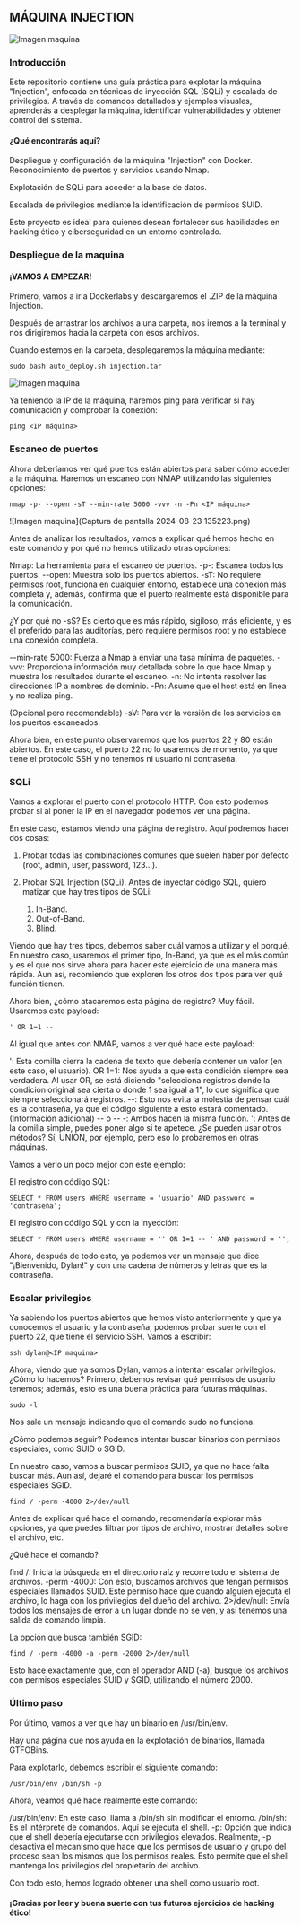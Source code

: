 ## MÁQUINA INJECTION

![Imagen maquina](Foto_de_la_maquina_injection.png)

### Introducción

Este repositorio contiene una guía práctica para explotar la máquina "Injection", enfocada en técnicas de inyección SQL (SQLi) y escalada de privilegios. A través de comandos detallados y ejemplos visuales, aprenderás a desplegar la máquina, identificar vulnerabilidades y obtener control del sistema.

#### ¿Qué encontrarás aquí?

Despliegue y configuración de la máquina "Injection" con Docker.
Reconocimiento de puertos y servicios usando Nmap.

Explotación de SQLi para acceder a la base de datos.

Escalada de privilegios mediante la identificación de permisos SUID.

Este proyecto es ideal para quienes desean fortalecer sus habilidades en hacking ético y ciberseguridad en un entorno controlado.

### Despliegue de la maquina

#### ¡VAMOS A EMPEZAR!

Primero, vamos a ir a Dockerlabs y descargaremos el .ZIP de la máquina Injection.

Después de arrastrar los archivos a una carpeta, nos iremos a la terminal y nos dirigiremos hacia la carpeta con esos archivos.

Cuando estemos en la carpeta, desplegaremos la máquina mediante:

```
sudo bash auto_deploy.sh injection.tar
```

![Imagen maquina](Foto_despliegue_maquina.png)

Ya teniendo la IP de la máquina, haremos ping para verificar si hay comunicación y comprobar la conexión:

```
ping <IP máquina>
```

### Escaneo de puertos 

Ahora deberíamos ver qué puertos están abiertos para saber cómo acceder a la máquina. Haremos un escaneo con NMAP utilizando las siguientes opciones:

```
nmap -p- --open -sT --min-rate 5000 -vvv -n -Pn <IP máquina>
```

![Imagen maquina](Captura de pantalla 2024-08-23 135223.png)

Antes de analizar los resultados, vamos a explicar qué hemos hecho en este comando y por qué no hemos utilizado otras opciones:

Nmap: La herramienta para el escaneo de puertos.
-p-: Escanea todos los puertos.
--open: Muestra solo los puertos abiertos.
-sT: No requiere permisos root, funciona en cualquier entorno, establece una conexión más completa y, además, confirma que el puerto realmente está disponible para la comunicación.

¿Y por qué no -sS?
Es cierto que es más rápido, sigiloso, más eficiente, y es el preferido para las auditorías, pero requiere permisos root y no establece una conexión completa.

--min-rate 5000: Fuerza a Nmap a enviar una tasa mínima de paquetes.
-vvv: Proporciona información muy detallada sobre lo que hace Nmap y muestra los resultados durante el escaneo.
-n: No intenta resolver las direcciones IP a nombres de dominio.
-Pn: Asume que el host está en línea y no realiza ping.

(Opcional pero recomendable) 
-sV: Para ver la versión de los servicios en los puertos escaneados.

Ahora bien, en este punto observaremos que los puertos 22 y 80 están abiertos. En este caso, el puerto 22 no lo usaremos de momento, ya que tiene el protocolo SSH y no tenemos ni usuario ni contraseña.

### SQLi

Vamos a explorar el puerto con el protocolo HTTP. Con esto podemos probar si al poner la IP en el navegador podemos ver una página.

En este caso, estamos viendo una página de registro. Aquí podremos hacer dos cosas:

1. Probar todas las combinaciones comunes que suelen haber por defecto (root, admin, user, password, 123...).

2. Probar SQL Injection (SQLi). Antes de inyectar código SQL, quiero matizar que hay tres tipos de SQLi:

   1. In-Band.
   2. Out-of-Band.
   3. Blind.
   
Viendo que hay tres tipos, debemos saber cuál vamos a utilizar y el porqué. En nuestro caso, usaremos el primer tipo, In-Band, ya que es el más común y es el que nos sirve ahora para hacer este ejercicio de una manera más rápida. Aun así, recomiendo que exploren los otros dos tipos para ver qué función tienen.

Ahora bien, ¿cómo atacaremos esta página de registro? Muy fácil. Usaremos este payload:

```
' OR 1=1 --
```

Al igual que antes con NMAP, vamos a ver qué hace este payload:

': Esta comilla cierra la cadena de texto que debería contener un valor (en este caso, el usuario).
OR 1=1: Nos ayuda a que esta condición siempre sea verdadera. Al usar OR, se está diciendo "selecciona registros donde la condición original sea cierta o donde 1 sea igual a 1", lo que significa que siempre seleccionará registros.
--: Esto nos evita la molestia de pensar cuál es la contraseña, ya que el código siguiente a esto estará comentado.
(Información adicional)
-- o -- -: Ambos hacen la misma función.
': Antes de la comilla simple, puedes poner algo si te apetece.
¿Se pueden usar otros métodos? Sí, UNION, por ejemplo, pero eso lo probaremos en otras máquinas.

Vamos a verlo un poco mejor con este ejemplo:

El registro con código SQL:

```
SELECT * FROM users WHERE username = 'usuario' AND password = 'contraseña';
```
El registro con código SQL y con la inyección:

```
SELECT * FROM users WHERE username = '' OR 1=1 -- ' AND password = '';
```

Ahora, después de todo esto, ya podemos ver un mensaje que dice "¡Bienvenido, Dylan!" y con una cadena de números y letras que es la contraseña.

### Escalar privilegios

Ya sabiendo los puertos abiertos que hemos visto anteriormente y que ya conocemos el usuario y la contraseña, podemos probar suerte con el puerto 22, que tiene el servicio SSH. Vamos a escribir:

```
ssh dylan@<IP maquina>
```

Ahora, viendo que ya somos Dylan, vamos a intentar escalar privilegios. ¿Cómo lo hacemos? Primero, debemos revisar qué permisos de usuario tenemos; además, esto es una buena práctica para futuras máquinas.

```
sudo -l
```

Nos sale un mensaje indicando que el comando sudo no funciona.

¿Cómo podemos seguir? Podemos intentar buscar binarios con permisos especiales, como SUID o SGID.

En nuestro caso, vamos a buscar permisos SUID, ya que no hace falta buscar más. Aun así, dejaré el comando para buscar los permisos especiales SGID.

```
find / -perm -4000 2>/dev/null
```

Antes de explicar qué hace el comando, recomendaría explorar más opciones, ya que puedes filtrar por tipos de archivo, mostrar detalles sobre el archivo, etc.

¿Qué hace el comando?

find /: Inicia la búsqueda en el directorio raíz y recorre todo el sistema de archivos.
-perm -4000: Con esto, buscamos archivos que tengan permisos especiales llamados SUID. Este permiso hace que cuando alguien ejecuta el archivo, lo haga con los privilegios del dueño del archivo.
2>/dev/null: Envía todos los mensajes de error a un lugar donde no se ven, y así tenemos una salida de comando limpia.

La opción que busca también SGID:

```
find / -perm -4000 -a -perm -2000 2>/dev/null
```

Esto hace exactamente que, con el operador AND (-a), busque los archivos con permisos especiales SUID y SGID, utilizando el número 2000.

### Último paso

Por último, vamos a ver que hay un binario en /usr/bin/env.

Hay una página que nos ayuda en la explotación de binarios, llamada GTFOBins.

Para explotarlo, debemos escribir el siguiente comando:

```
/usr/bin/env /bin/sh -p
```

Ahora, veamos qué hace realmente este comando:

/usr/bin/env: En este caso, llama a /bin/sh sin modificar el entorno.
/bin/sh: Es el intérprete de comandos. Aquí se ejecuta el shell.
-p: Opción que indica que el shell debería ejecutarse con privilegios elevados. Realmente, -p desactiva el mecanismo que hace que los permisos de usuario y grupo del proceso sean los mismos que los permisos reales. Esto permite que el shell mantenga los privilegios del propietario del archivo.

Con todo esto, hemos logrado obtener una shell como usuario root.

#### ¡Gracias por leer y buena suerte con tus futuros ejercicios de hacking ético!
